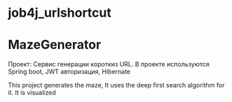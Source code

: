 # job4j_urlshortcut
MazeGenerator
====================================================
Проект: Сервис генерации короткиз URL.
В проекте используются Spring boot, JWT авторизация, Hibernate

This project generates the maze, It uses the deep first search algorithm for it. It is visualized
